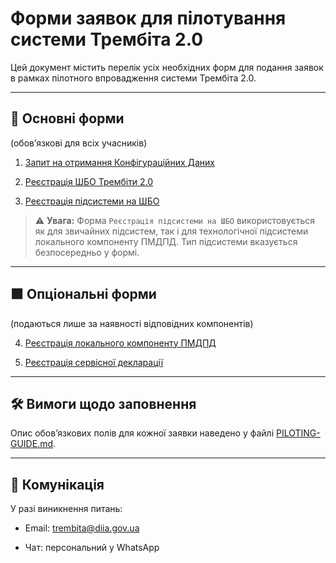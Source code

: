 # Форми заявок для пілотування системи Трембіта 2.0

Цей документ містить перелік усіх необхідних форм для подання заявок в рамках пілотного впровадження системи Трембіта 2.0.

---

## 🔹 Основні форми

(обов’язкові для всіх учасників)

1. [Запит на отримання Конфігураційних Даних](https://forms.gle/2CHfj58AjEY6L4aZ8)

2. [Реєстрація ШБО Трембіти 2.0](https://forms.gle/fsD3osa9rzXihcLU9)

3. [Реєстрація підсистеми на ШБО](https://forms.gle/wwUE9cZ4PDqEnGnm6)

> ⚠️ **Увага:** Форма ```Реєстрація підсистеми на ШБО``` використовується як для звичайних підсистем, так і для технологічної підсистеми локального компоненту ПМДПД. Тип підсистеми вказується безпосередньо у формі.

---

## 🟪 Опціональні форми

(подаються лише за наявності відповідних компонентів)

4. [Реєстрація локального компоненту ПМДПД](https://forms.gle/nkLd1HszPkVewfem7)

5. [Реєстрація сервісної декларації](https://forms.gle/cxsfYUiDmwFcqspq7)

---

## 🛠 Вимоги щодо заповнення

Опис обов’язкових полів для кожної заявки наведено у файлі [PILOTING-GUIDE.md](PILOTING-GUIDE.md/#form-fields).

---

## 📩 Комунікація

У разі виникнення питань:

- Email: trembita@diia.gov.ua

- Чат: персональний у WhatsApp

